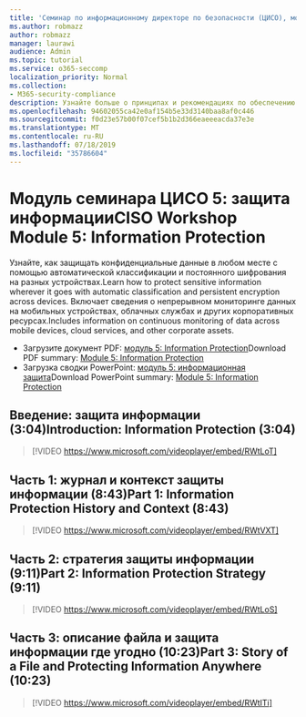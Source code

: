```yaml
---
title: 'Семинар по информационному директоре по безопасности (ЦИСО), модуль 5: защита информации'
ms.author: robmazz
author: robmazz
manager: laurawi
audience: Admin
ms.topic: tutorial
ms.service: o365-seccomp
localization_priority: Normal
ms.collection:
- M365-security-compliance
description: Узнайте больше о принципах и рекомендациях по обеспечению безопасности модернизации в Организации.
ms.openlocfilehash: 94602055ca42e0af154b5e33d3140baa8af0c446
ms.sourcegitcommit: f0d23e57b00f07cef5b1b2d366eaeeeacda37e3e
ms.translationtype: MT
ms.contentlocale: ru-RU
ms.lasthandoff: 07/18/2019
ms.locfileid: "35786604"
---
```

# <a name="ciso-workshop-module-5-information-protection"></a><span data-ttu-id="8c720-103">Модуль семинара ЦИСО 5: защита информации</span><span class="sxs-lookup"><span data-stu-id="8c720-103">CISO Workshop Module 5: Information Protection</span></span>

<span data-ttu-id="8c720-104">Узнайте, как защищать конфиденциальные данные в любом месте с помощью автоматической классификации и постоянного шифрования на разных устройствах.</span><span class="sxs-lookup"><span data-stu-id="8c720-104">Learn how to protect sensitive information wherever it goes with automatic classification and persistent encryption across devices.</span></span> <span data-ttu-id="8c720-105">Включает сведения о непрерывном мониторинге данных на мобильных устройствах, облачных службах и других корпоративных ресурсах.</span><span class="sxs-lookup"><span data-stu-id="8c720-105">Includes information on continuous monitoring of data across mobile devices, cloud services, and other corporate assets.</span></span>

- <span data-ttu-id="8c720-106">Загрузите документ PDF: [модуль 5: Information Protection](media/ciso-workshop-5-information-protection-strategy.pdf)</span><span class="sxs-lookup"><span data-stu-id="8c720-106">Download PDF summary: [Module 5: Information Protection](media/ciso-workshop-5-information-protection-strategy.pdf)</span></span>
- <span data-ttu-id="8c720-107">Загрузка сводки PowerPoint: [модуль 5: информационная защита](https://docs.microsoft.com/office365/securitycompliance/media/ciso-workshop-5-information-protection-strategy.pptx)</span><span class="sxs-lookup"><span data-stu-id="8c720-107">Download PowerPoint summary: [Module 5: Information Protection](https://docs.microsoft.com/office365/securitycompliance/media/ciso-workshop-5-information-protection-strategy.pptx)</span></span>

## <a name="introduction-information-protection-304"></a><span data-ttu-id="8c720-108">Введение: защита информации (3:04)</span><span class="sxs-lookup"><span data-stu-id="8c720-108">Introduction: Information Protection (3:04)</span></span>

> [!VIDEO https://www.microsoft.com/videoplayer/embed/RWtLoT]

## <a name="part-1-information-protection-history-and-context-843"></a><span data-ttu-id="8c720-109">Часть 1: журнал и контекст защиты информации (8:43)</span><span class="sxs-lookup"><span data-stu-id="8c720-109">Part 1: Information Protection History and Context (8:43)</span></span>

> [!VIDEO https://www.microsoft.com/videoplayer/embed/RWtVXT]

## <a name="part-2-information-protection-strategy-911"></a><span data-ttu-id="8c720-110">Часть 2: стратегия защиты информации (9:11)</span><span class="sxs-lookup"><span data-stu-id="8c720-110">Part 2: Information Protection Strategy (9:11)</span></span>

> [!VIDEO https://www.microsoft.com/videoplayer/embed/RWtLoS]

## <a name="part-3-story-of-a-file-and-protecting-information-anywhere-1023"></a><span data-ttu-id="8c720-111">Часть 3: описание файла и защита информации где угодно (10:23)</span><span class="sxs-lookup"><span data-stu-id="8c720-111">Part 3: Story of a File and Protecting Information Anywhere (10:23)</span></span>

> [!VIDEO https://www.microsoft.com/videoplayer/embed/RWtITi]